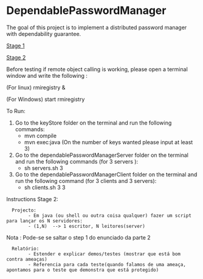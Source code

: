 # DependablePasswordManager
The goal of this project is to  implement a  distributed password manager with dependability guarantee.

[Stage 1](https://fenix.tecnico.ulisboa.pt/downloadFile/1970943312288157/SEC-1617%20-%20project%20-%20stage%201.pdf)

[Stage 2](https://fenix.tecnico.ulisboa.pt/downloadFile/845043405450969/SEC-1617%20project%20-%20stage%202.pdf)

Before testing if remote object calling is working, please open a terminal window and write the following :

(For linux)
rmiregistry &

(For Windows)
start rmiregistry

To Run:

1) Go to the keyStore folder on the terminal and run the following commands:
      - mvn compile
      - mvn exec:java
      (On the number of keys wanted please input at least 3)
2) Go to the dependablePasswordManagerServer folder on the terminal and run the following commands (for 3 servers ):
      - sh servers.sh 3
3) Go to the dependablePasswordManagerClient folder on the terminal and run the following command (for 3 clients and 3 servers):
      - sh clients.sh 3 3

Instructions Stage 2:

      Projecto:
            - Em java (ou shell ou outra coisa qualquer) fazer um script para lançar os N servidores:
            - (1,N)  --> 1 escritor, N leitores(server)

Nota : Pode-se se saltar o step 1 do enunciado da parte 2

      Relatório:
            - Estender e explicar demos/testes (mostrar que está bom contra ameaças)
            - Referencia para cada teste(quando falamos de uma ameaça, apontamos para o teste que demonstra que está protegido)

